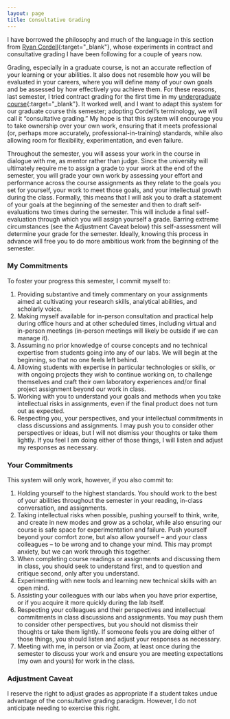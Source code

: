 ```yaml
---
layout: page
title: Consultative Grading
---
```

I have borrowed the philosophy and much of the language in this section from [Ryan Cordell](https://s22bl.ryancordell.org/assignments.html){:target="_blank"}, whose experiments in contract and consultative grading I have been following for a couple of years now.

Grading, especially in a graduate course, is not an accurate reflection of your learning or your abilities. It also does not resemble how you will be evaluated in your careers, where you will define many of your own goals and be assessed by how effectively you achieve them. For these reasons, last semester, I tried contract grading for the first time in my [undergraduate course](https://lindsaythomas.net/gss202f21/course-info-policies.html){:target="_blank"}. It worked well, and I want to adapt this system for our graduate course this semester; adopting Cordell’s terminology, we will call it “consultative grading.” My hope is that this system will encourage you to take ownership over your own work, ensuring that it meets professional (or, perhaps more accurately, professional-in-training) standards, while also allowing room for flexibility, experimentation, and even failure.

Throughout the semester, you will assess your work in the course in dialogue with me, as mentor rather than judge. Since the university will ultimately require me to assign a grade to your work at the end of the semester, you will grade your own work by assessing your effort and performance across the course assignments as they relate to the goals you set for yourself, your work to meet those goals, and your intellectual growth during the class. Formally, this means that I will ask you to draft a statement of your goals at the beginning of the semester and then to draft self-evaluations two times during the semester. This will include a final self-evaluation through which you will assign yourself a grade. Barring extreme circumstances (see the Adjustment Caveat below) this self-assessment will determine your grade for the semester. Ideally, knowing this process in advance will free you to do more ambitious work from the beginning of the semester.

### My Commitments
To foster your progress this semester, I commit myself to:

1.	Providing substantive and timely commentary on your assignments aimed at cultivating your research skills, analytical abilities, and scholarly voice.
2.	Making myself available for in-person consultation and practical help during office hours and at other scheduled times, including virtual and in-person meetings (in-person meetings will likely be outside if we can manage it).
3.	Assuming no prior knowledge of course concepts and no technical expertise from students going into any of our labs. We will begin at the beginning, so that no one feels left behind.
4.	Allowing students with expertise in particular technologies or skills, or with ongoing projects they wish to continue working on, to challenge themselves and craft their own laboratory experiences and/or final project assignment beyond our work in class.
5.	Working with you to understand your goals and methods when you take intellectual risks in assignments, even if the final product does not turn out as expected.
6.	Respecting you, your perspectives, and your intellectual commitments in class discussions and assignments. I may push you to consider other perspectives or ideas, but I will not dismiss your thoughts or take them lightly. If you feel I am doing either of those things, I will listen and adjust my responses as necessary.

### Your Commitments
This system will only work, however, if you also commit to:

1.	Holding yourself to the highest standards. You should work to the best of your abilities throughout the semester in your reading, in-class conversation, and assignments.
2.	Taking intellectual risks when possible, pushing yourself to think, write, and create in new modes and grow as a scholar, while also ensuring our course is safe space for experimentation and failure. Push yourself beyond your comfort zone, but also allow yourself – and your class colleagues – to be wrong and to change your mind. This may prompt anxiety, but we can work through this together.
3.	When completing course readings or assignments and discussing them in class, you should seek to understand first, and to question and critique second, only after you understand.
4.	Experimenting with new tools and learning new technical skills with an open mind.
5.	Assisting your colleagues with our labs when you have prior expertise, or if you acquire it more quickly during the lab itself.
6.	Respecting your colleagues and their perspectives and intellectual commitments in class discussions and assignments. You may push them to consider other perspectives, but you should not dismiss their thoughts or take them lightly. If someone feels you are doing either of those things, you should listen and adjust your responses as necessary.
7.	Meeting with me, in person or via Zoom, at least once during the semester to discuss your work and ensure you are meeting expectations (my own and yours) for work in the class.

### Adjustment Caveat
I reserve the right to adjust grades as appropriate if a student takes undue advantage of the consultative grading paradigm. However, I do not anticipate needing to exercise this right.
